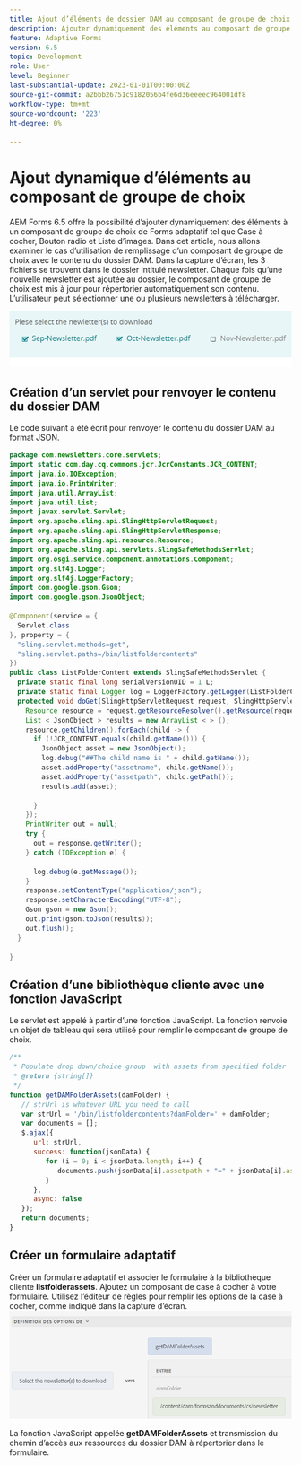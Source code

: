 ```yaml
---
title: Ajout d’éléments de dossier DAM au composant de groupe de choix
description: Ajouter dynamiquement des éléments au composant de groupe de choix
feature: Adaptive Forms
version: 6.5
topic: Development
role: User
level: Beginner
last-substantial-update: 2023-01-01T00:00:00Z
source-git-commit: a2bbb26751c9182056b4fe6d36eeeec964001df8
workflow-type: tm+mt
source-wordcount: '223'
ht-degree: 0%

---
```


# Ajout dynamique d’éléments au composant de groupe de choix

AEM Forms 6.5 offre la possibilité d’ajouter dynamiquement des éléments à un composant de groupe de choix de Forms adaptatif tel que Case à cocher, Bouton radio et Liste d’images. Dans cet article, nous allons examiner le cas d’utilisation de remplissage d’un composant de groupe de choix avec le contenu du dossier DAM. Dans la capture d’écran, les 3 fichiers se trouvent dans le dossier intitulé newsletter. Chaque fois qu’une nouvelle newsletter est ajoutée au dossier, le composant de groupe de choix est mis à jour pour répertorier automatiquement son contenu. L’utilisateur peut sélectionner une ou plusieurs newsletters à télécharger.

![Éditeur de règles](assets/newsletters-download.png)

## Création d’un servlet pour renvoyer le contenu du dossier DAM

Le code suivant a été écrit pour renvoyer le contenu du dossier DAM au format JSON.

```java
package com.newsletters.core.servlets;
import static com.day.cq.commons.jcr.JcrConstants.JCR_CONTENT;
import java.io.IOException;
import java.io.PrintWriter;
import java.util.ArrayList;
import java.util.List;
import javax.servlet.Servlet;
import org.apache.sling.api.SlingHttpServletRequest;
import org.apache.sling.api.SlingHttpServletResponse;
import org.apache.sling.api.resource.Resource;
import org.apache.sling.api.servlets.SlingSafeMethodsServlet;
import org.osgi.service.component.annotations.Component;
import org.slf4j.Logger;
import org.slf4j.LoggerFactory;
import com.google.gson.Gson;
import com.google.gson.JsonObject;

@Component(service = {
  Servlet.class
}, property = {
  "sling.servlet.methods=get",
  "sling.servlet.paths=/bin/listfoldercontents"
})
public class ListFolderContent extends SlingSafeMethodsServlet {
  private static final long serialVersionUID = 1 L;
  private static final Logger log = LoggerFactory.getLogger(ListFolderContent.class);
  protected void doGet(SlingHttpServletRequest request, SlingHttpServletResponse response) {
    Resource resource = request.getResourceResolver().getResource(request.getParameter("damFolder"));
    List < JsonObject > results = new ArrayList < > ();
    resource.getChildren().forEach(child -> {
      if (!JCR_CONTENT.equals(child.getName())) {
        JsonObject asset = new JsonObject();
        log.debug("##The child name is " + child.getName());
        asset.addProperty("assetname", child.getName());
        asset.addProperty("assetpath", child.getPath());
        results.add(asset);

      }
    });
    PrintWriter out = null;
    try {
      out = response.getWriter();
    } catch (IOException e) {

      log.debug(e.getMessage());
    }
    response.setContentType("application/json");
    response.setCharacterEncoding("UTF-8");
    Gson gson = new Gson();
    out.print(gson.toJson(results));
    out.flush();
  }

}
```

## Création d’une bibliothèque cliente avec une fonction JavaScript

Le servlet est appelé à partir d’une fonction JavaScript. La fonction renvoie un objet de tableau qui sera utilisé pour remplir le composant de groupe de choix.

```javascript
/**
 * Populate drop down/choice group  with assets from specified folder
 * @return {string[]} 
 */
function getDAMFolderAssets(damFolder) {
   // strUrl is whatever URL you need to call
   var strUrl = '/bin/listfoldercontents?damFolder=' + damFolder;
   var documents = [];
   $.ajax({
      url: strUrl,
      success: function(jsonData) {
         for (i = 0; i < jsonData.length; i++) {
            documents.push(jsonData[i].assetpath + "=" + jsonData[i].assetname);
         }
      },
      async: false
   });
   return documents;
}
```

## Créer un formulaire adaptatif

Créer un formulaire adaptatif et associer le formulaire à la bibliothèque cliente **listfolderassets**. Ajoutez un composant de case à cocher à votre formulaire. Utilisez l’éditeur de règles pour remplir les options de la case à cocher, comme indiqué dans la capture d’écran.
![set-options](assets/set-options-newsletter.png)

La fonction JavaScript appelée **getDAMFolderAssets** et transmission du chemin d’accès aux ressources du dossier DAM à répertorier dans le formulaire.